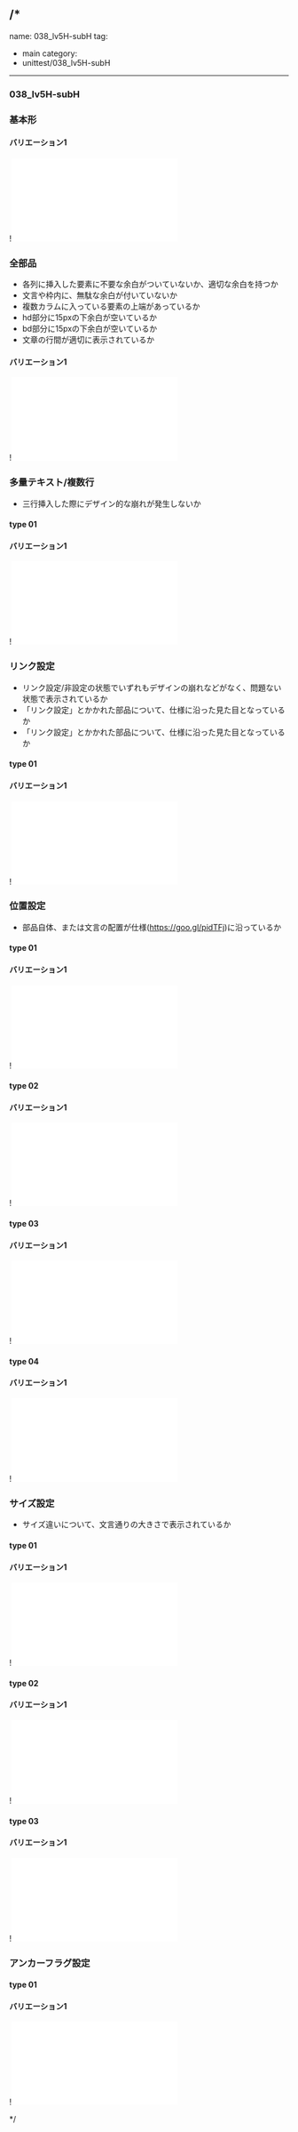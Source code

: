 /*
---
name: 038_lv5H-subH
tag:
  - main
category:
  - unittest/038_lv5H-subH
---

### 038_lv5H-subH
### 基本形

#### バリエーション1

!![038_lv5H-subH_01basic_1.html](./html/038_lv5H-subH/038_lv5H-subH_01basic_1.html)

### 全部品
- 各列に挿入した要素に不要な余白がついていないか、適切な余白を持つか
- 文言や枠内に、無駄な余白が付いていないか
- 複数カラムに入っている要素の上端があっているか
- hd部分に15pxの下余白が空いているか
- bd部分に15pxの下余白が空いているか
- 文章の行間が適切に表示されているか

#### バリエーション1

!![038_lv5H-subH_02all_1.html](./html/038_lv5H-subH/038_lv5H-subH_02all_1.html)

### 多量テキスト/複数行
- 三行挿入した際にデザイン的な崩れが発生しないか

#### type 01
#### バリエーション1

!![038_lv5H-subH_d03manyText_01_1.html](./html/038_lv5H-subH/038_lv5H-subH_d03manyText_01_1.html)

### リンク設定
- リンク設定/非設定の状態でいずれもデザインの崩れなどがなく、問題ない状態で表示されているか
- 「リンク設定」とかかれた部品について、仕様に沿った見た目となっているか
- 「リンク設定」とかかれた部品について、仕様に沿った見た目となっているか

#### type 01
#### バリエーション1

!![038_lv5H-subH_f11_01_1.html](./html/038_lv5H-subH/038_lv5H-subH_f11_01_1.html)

### 位置設定
- 部品自体、または文言の配置が仕様(https://goo.gl/pidTFj)に沿っているか

#### type 01
#### バリエーション1

!![038_lv5H-subH_f12_01_1.html](./html/038_lv5H-subH/038_lv5H-subH_f12_01_1.html)

#### type 02
#### バリエーション1

!![038_lv5H-subH_f12_02_1.html](./html/038_lv5H-subH/038_lv5H-subH_f12_02_1.html)

#### type 03
#### バリエーション1

!![038_lv5H-subH_f12_03_1.html](./html/038_lv5H-subH/038_lv5H-subH_f12_03_1.html)

#### type 04
#### バリエーション1

!![038_lv5H-subH_f12_04_1.html](./html/038_lv5H-subH/038_lv5H-subH_f12_04_1.html)

### サイズ設定
- サイズ違いについて、文言通りの大きさで表示されているか

#### type 01
#### バリエーション1

!![038_lv5H-subH_f14_01_1.html](./html/038_lv5H-subH/038_lv5H-subH_f14_01_1.html)

#### type 02
#### バリエーション1

!![038_lv5H-subH_f14_02_1.html](./html/038_lv5H-subH/038_lv5H-subH_f14_02_1.html)

#### type 03
#### バリエーション1

!![038_lv5H-subH_f14_03_1.html](./html/038_lv5H-subH/038_lv5H-subH_f14_03_1.html)

### アンカーフラグ設定

#### type 01
#### バリエーション1

!![038_lv5H-subH_f16_01_1.html](./html/038_lv5H-subH/038_lv5H-subH_f16_01_1.html)

*/
